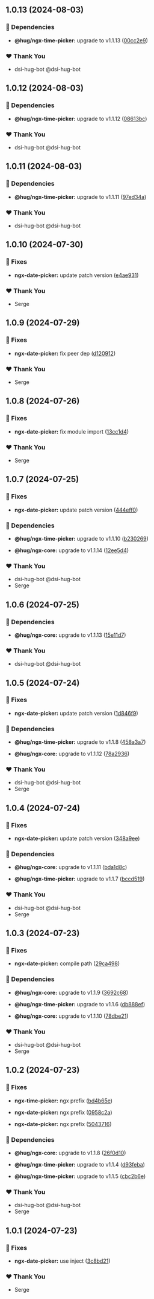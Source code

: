## 1.0.13 (2024-08-03)


### 🌱 Dependencies

- **@hug/ngx-time-picker:** upgrade to v1.1.13 ([00cc2e9](https://github.com/DSI-HUG/ngx-components/commit/00cc2e9))


### ❤️  Thank You

- dsi-hug-bot @dsi-hug-bot

## 1.0.12 (2024-08-03)


### 🌱 Dependencies

- **@hug/ngx-time-picker:** upgrade to v1.1.12 ([08613bc](https://github.com/DSI-HUG/ngx-components/commit/08613bc))


### ❤️  Thank You

- dsi-hug-bot @dsi-hug-bot

## 1.0.11 (2024-08-03)


### 🌱 Dependencies

- **@hug/ngx-time-picker:** upgrade to v1.1.11 ([97ed34a](https://github.com/DSI-HUG/ngx-components/commit/97ed34a))


### ❤️  Thank You

- dsi-hug-bot @dsi-hug-bot

## 1.0.10 (2024-07-30)


### 🐛 Fixes

- **ngx-date-picker:** update patch version ([e4ae931](https://github.com/DSI-HUG/ngx-components/commit/e4ae931))


### ❤️  Thank You

- Serge

## 1.0.9 (2024-07-29)


### 🐛 Fixes

- **ngx-date-picker:** fix peer dep ([d120912](https://github.com/DSI-HUG/ngx-components/commit/d120912))


### ❤️  Thank You

- Serge

## 1.0.8 (2024-07-26)


### 🐛 Fixes

- **ngx-date-picker:** fix module import ([13cc1d4](https://github.com/DSI-HUG/ngx-components/commit/13cc1d4))


### ❤️  Thank You

- Serge

## 1.0.7 (2024-07-25)


### 🐛 Fixes

- **ngx-date-picker:** update patch version ([444eff0](https://github.com/DSI-HUG/ngx-components/commit/444eff0))


### 🌱 Dependencies

- **@hug/ngx-time-picker:** upgrade to v1.1.10 ([b230269](https://github.com/DSI-HUG/ngx-components/commit/b230269))

- **@hug/ngx-core:** upgrade to v1.1.14 ([12ee5d4](https://github.com/DSI-HUG/ngx-components/commit/12ee5d4))


### ❤️  Thank You

- dsi-hug-bot @dsi-hug-bot
- Serge

## 1.0.6 (2024-07-25)


### 🌱 Dependencies

- **@hug/ngx-core:** upgrade to v1.1.13 ([15e11d7](https://github.com/DSI-HUG/ngx-components/commit/15e11d7))


### ❤️  Thank You

- dsi-hug-bot @dsi-hug-bot

## 1.0.5 (2024-07-24)


### 🐛 Fixes

- **ngx-date-picker:** update patch version ([1d846f9](https://github.com/DSI-HUG/ngx-components/commit/1d846f9))


### 🌱 Dependencies

- **@hug/ngx-time-picker:** upgrade to v1.1.8 ([458a3a7](https://github.com/DSI-HUG/ngx-components/commit/458a3a7))

- **@hug/ngx-core:** upgrade to v1.1.12 ([78a2936](https://github.com/DSI-HUG/ngx-components/commit/78a2936))


### ❤️  Thank You

- dsi-hug-bot @dsi-hug-bot
- Serge

## 1.0.4 (2024-07-24)


### 🐛 Fixes

- **ngx-date-picker:** update patch version ([348a9ee](https://github.com/DSI-HUG/ngx-components/commit/348a9ee))


### 🌱 Dependencies

- **@hug/ngx-core:** upgrade to v1.1.11 ([bda1d8c](https://github.com/DSI-HUG/ngx-components/commit/bda1d8c))

- **@hug/ngx-time-picker:** upgrade to v1.1.7 ([bccd519](https://github.com/DSI-HUG/ngx-components/commit/bccd519))


### ❤️  Thank You

- dsi-hug-bot @dsi-hug-bot
- Serge

## 1.0.3 (2024-07-23)


### 🐛 Fixes

- **ngx-date-picker:** compile path ([29ca498](https://github.com/DSI-HUG/ngx-components/commit/29ca498))


### 🌱 Dependencies

- **@hug/ngx-core:** upgrade to v1.1.9 ([3692c68](https://github.com/DSI-HUG/ngx-components/commit/3692c68))

- **@hug/ngx-time-picker:** upgrade to v1.1.6 ([db888ef](https://github.com/DSI-HUG/ngx-components/commit/db888ef))

- **@hug/ngx-core:** upgrade to v1.1.10 ([78dbe21](https://github.com/DSI-HUG/ngx-components/commit/78dbe21))


### ❤️  Thank You

- dsi-hug-bot @dsi-hug-bot
- Serge

## 1.0.2 (2024-07-23)


### 🐛 Fixes

- **ngx-time-picker:** ngx prefix ([bd4b65e](https://github.com/DSI-HUG/ngx-components/commit/bd4b65e))

- **ngx-date-picker:** ngx prefix ([0958c2a](https://github.com/DSI-HUG/ngx-components/commit/0958c2a))

- **ngx-date-picker:** ngx prefix ([5043716](https://github.com/DSI-HUG/ngx-components/commit/5043716))


### 🌱 Dependencies

- **@hug/ngx-core:** upgrade to v1.1.8 ([26f0d10](https://github.com/DSI-HUG/ngx-components/commit/26f0d10))

- **@hug/ngx-time-picker:** upgrade to v1.1.4 ([d93feba](https://github.com/DSI-HUG/ngx-components/commit/d93feba))

- **@hug/ngx-time-picker:** upgrade to v1.1.5 ([cbc2b6e](https://github.com/DSI-HUG/ngx-components/commit/cbc2b6e))


### ❤️  Thank You

- dsi-hug-bot @dsi-hug-bot
- Serge

## 1.0.1 (2024-07-23)


### 🐛 Fixes

- **ngx-date-picker:** use inject ([3c8bd21](https://github.com/DSI-HUG/ngx-components/commit/3c8bd21))


### ❤️  Thank You

- Serge